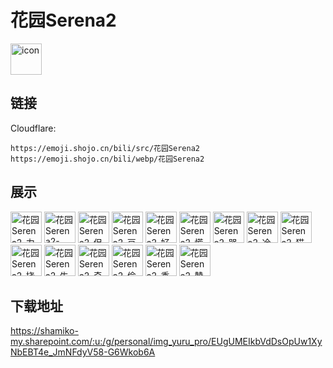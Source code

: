 # 花园Serena2
<img src="https://emoji.shojo.cn/bili/src/花园Serena2/icon.png" width="50" height="50" alt="icon">

## 链接
Cloudflare:
```
https://emoji.shojo.cn/bili/src/花园Serena2
https://emoji.shojo.cn/bili/webp/花园Serena2
```
## 展示
<img src="https://emoji.shojo.cn/bili/src/花园Serena2/花园Serena2-力量.png" width="50" height="50" alt="花园Serena2-力量">
<img src="https://emoji.shojo.cn/bili/src/花园Serena2/花园Serena2-wink.png" width="50" height="50" alt="花园Serena2-wink">
<img src="https://emoji.shojo.cn/bili/src/花园Serena2/花园Serena2-但我拒绝.png" width="50" height="50" alt="花园Serena2-但我拒绝">
<img src="https://emoji.shojo.cn/bili/src/花园Serena2/花园Serena2-豆芽.png" width="50" height="50" alt="花园Serena2-豆芽">
<img src="https://emoji.shojo.cn/bili/src/花园Serena2/花园Serena2-好耶.png" width="50" height="50" alt="花园Serena2-好耶">
<img src="https://emoji.shojo.cn/bili/src/花园Serena2/花园Serena2-慌乱.png" width="50" height="50" alt="花园Serena2-慌乱">
<img src="https://emoji.shojo.cn/bili/src/花园Serena2/花园Serena2-哭.png" width="50" height="50" alt="花园Serena2-哭">
<img src="https://emoji.shojo.cn/bili/src/花园Serena2/花园Serena2-冷漠.png" width="50" height="50" alt="花园Serena2-冷漠">
<img src="https://emoji.shojo.cn/bili/src/花园Serena2/花园Serena2-猫瞪口呆.png" width="50" height="50" alt="花园Serena2-猫瞪口呆">
<img src="https://emoji.shojo.cn/bili/src/花园Serena2/花园Serena2-挠头.png" width="50" height="50" alt="花园Serena2-挠头">
<img src="https://emoji.shojo.cn/bili/src/花园Serena2/花园Serena2-牛啊.png" width="50" height="50" alt="花园Serena2-牛啊">
<img src="https://emoji.shojo.cn/bili/src/花园Serena2/花园Serena2-奇怪知识.png" width="50" height="50" alt="花园Serena2-奇怪知识">
<img src="https://emoji.shojo.cn/bili/src/花园Serena2/花园Serena2-偷笑.png" width="50" height="50" alt="花园Serena2-偷笑">
<img src="https://emoji.shojo.cn/bili/src/花园Serena2/花园Serena2-委屈.png" width="50" height="50" alt="花园Serena2-委屈">
<img src="https://emoji.shojo.cn/bili/src/花园Serena2/花园Serena2-赞赏.png" width="50" height="50" alt="花园Serena2-赞赏">

## 下载地址

https://shamiko-my.sharepoint.com/:u:/g/personal/img_yuru_pro/EUgUMEIkbVdDsOpUw1XyNbEBT4e_JmNFdyV58-G6Wkob6A